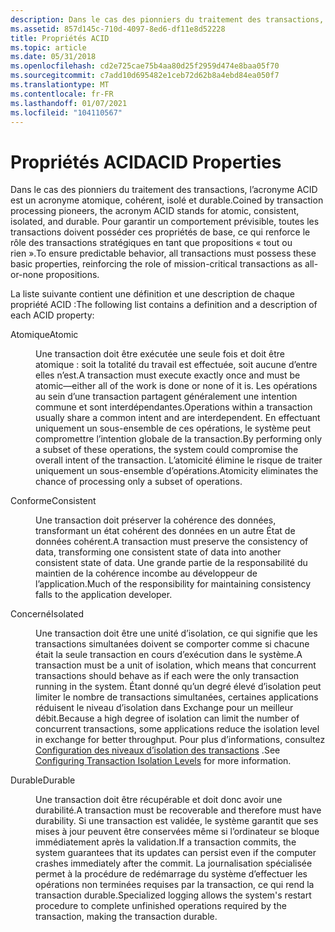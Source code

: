```yaml
---
description: Dans le cas des pionniers du traitement des transactions, l’acronyme ACID est un acronyme atomique, cohérent, isolé et durable.
ms.assetid: 857d145c-710d-4097-8ed6-df11e8d52228
title: Propriétés ACID
ms.topic: article
ms.date: 05/31/2018
ms.openlocfilehash: cd2e725cae75b4aa80d25f2959d474e8baa05f70
ms.sourcegitcommit: c7add10d695482e1ceb72d62b8a4ebd84ea050f7
ms.translationtype: MT
ms.contentlocale: fr-FR
ms.lasthandoff: 01/07/2021
ms.locfileid: "104110567"
---
```

# <a name="acid-properties"></a><span data-ttu-id="efd8d-103">Propriétés ACID</span><span class="sxs-lookup"><span data-stu-id="efd8d-103">ACID Properties</span></span>

<span data-ttu-id="efd8d-104">Dans le cas des pionniers du traitement des transactions, l’acronyme ACID est un acronyme atomique, cohérent, isolé et durable.</span><span class="sxs-lookup"><span data-stu-id="efd8d-104">Coined by transaction processing pioneers, the acronym ACID stands for atomic, consistent, isolated, and durable.</span></span> <span data-ttu-id="efd8d-105">Pour garantir un comportement prévisible, toutes les transactions doivent posséder ces propriétés de base, ce qui renforce le rôle des transactions stratégiques en tant que propositions « tout ou rien ».</span><span class="sxs-lookup"><span data-stu-id="efd8d-105">To ensure predictable behavior, all transactions must possess these basic properties, reinforcing the role of mission-critical transactions as all-or-none propositions.</span></span>

<span data-ttu-id="efd8d-106">La liste suivante contient une définition et une description de chaque propriété ACID :</span><span class="sxs-lookup"><span data-stu-id="efd8d-106">The following list contains a definition and a description of each ACID property:</span></span>

<dl> <dt>

<span data-ttu-id="efd8d-107"><span id="Atomic"></span><span id="atomic"></span><span id="ATOMIC"></span>Atomique</span><span class="sxs-lookup"><span data-stu-id="efd8d-107"><span id="Atomic"></span><span id="atomic"></span><span id="ATOMIC"></span>Atomic</span></span>
</dt> <dd>

<span data-ttu-id="efd8d-108">Une transaction doit être exécutée une seule fois et doit être atomique : soit la totalité du travail est effectuée, soit aucune d’entre elles n’est.</span><span class="sxs-lookup"><span data-stu-id="efd8d-108">A transaction must execute exactly once and must be atomic—either all of the work is done or none of it is.</span></span> <span data-ttu-id="efd8d-109">Les opérations au sein d’une transaction partagent généralement une intention commune et sont interdépendantes.</span><span class="sxs-lookup"><span data-stu-id="efd8d-109">Operations within a transaction usually share a common intent and are interdependent.</span></span> <span data-ttu-id="efd8d-110">En effectuant uniquement un sous-ensemble de ces opérations, le système peut compromettre l’intention globale de la transaction.</span><span class="sxs-lookup"><span data-stu-id="efd8d-110">By performing only a subset of these operations, the system could compromise the overall intent of the transaction.</span></span> <span data-ttu-id="efd8d-111">L’atomicité élimine le risque de traiter uniquement un sous-ensemble d’opérations.</span><span class="sxs-lookup"><span data-stu-id="efd8d-111">Atomicity eliminates the chance of processing only a subset of operations.</span></span>

</dd> <dt>

<span data-ttu-id="efd8d-112"><span id="Consistent"></span><span id="consistent"></span><span id="CONSISTENT"></span>Conforme</span><span class="sxs-lookup"><span data-stu-id="efd8d-112"><span id="Consistent"></span><span id="consistent"></span><span id="CONSISTENT"></span>Consistent</span></span>
</dt> <dd>

<span data-ttu-id="efd8d-113">Une transaction doit préserver la cohérence des données, transformant un état cohérent des données en un autre État de données cohérent.</span><span class="sxs-lookup"><span data-stu-id="efd8d-113">A transaction must preserve the consistency of data, transforming one consistent state of data into another consistent state of data.</span></span> <span data-ttu-id="efd8d-114">Une grande partie de la responsabilité du maintien de la cohérence incombe au développeur de l’application.</span><span class="sxs-lookup"><span data-stu-id="efd8d-114">Much of the responsibility for maintaining consistency falls to the application developer.</span></span>

</dd> <dt>

<span data-ttu-id="efd8d-115"><span id="Isolated"></span><span id="isolated"></span><span id="ISOLATED"></span>Concerné</span><span class="sxs-lookup"><span data-stu-id="efd8d-115"><span id="Isolated"></span><span id="isolated"></span><span id="ISOLATED"></span>Isolated</span></span>
</dt> <dd>

<span data-ttu-id="efd8d-116">Une transaction doit être une unité d’isolation, ce qui signifie que les transactions simultanées doivent se comporter comme si chacune était la seule transaction en cours d’exécution dans le système.</span><span class="sxs-lookup"><span data-stu-id="efd8d-116">A transaction must be a unit of isolation, which means that concurrent transactions should behave as if each were the only transaction running in the system.</span></span> <span data-ttu-id="efd8d-117">Étant donné qu’un degré élevé d’isolation peut limiter le nombre de transactions simultanées, certaines applications réduisent le niveau d’isolation dans Exchange pour un meilleur débit.</span><span class="sxs-lookup"><span data-stu-id="efd8d-117">Because a high degree of isolation can limit the number of concurrent transactions, some applications reduce the isolation level in exchange for better throughput.</span></span> <span data-ttu-id="efd8d-118">Pour plus d’informations, consultez [Configuration des niveaux d’isolation des transactions](configuring-transaction-isolation-levels.md) .</span><span class="sxs-lookup"><span data-stu-id="efd8d-118">See [Configuring Transaction Isolation Levels](configuring-transaction-isolation-levels.md) for more information.</span></span>

</dd> <dt>

<span data-ttu-id="efd8d-119"><span id="Durable"></span><span id="durable"></span><span id="DURABLE"></span>Durable</span><span class="sxs-lookup"><span data-stu-id="efd8d-119"><span id="Durable"></span><span id="durable"></span><span id="DURABLE"></span>Durable</span></span>
</dt> <dd>

<span data-ttu-id="efd8d-120">Une transaction doit être récupérable et doit donc avoir une durabilité.</span><span class="sxs-lookup"><span data-stu-id="efd8d-120">A transaction must be recoverable and therefore must have durability.</span></span> <span data-ttu-id="efd8d-121">Si une transaction est validée, le système garantit que ses mises à jour peuvent être conservées même si l’ordinateur se bloque immédiatement après la validation.</span><span class="sxs-lookup"><span data-stu-id="efd8d-121">If a transaction commits, the system guarantees that its updates can persist even if the computer crashes immediately after the commit.</span></span> <span data-ttu-id="efd8d-122">La journalisation spécialisée permet à la procédure de redémarrage du système d’effectuer les opérations non terminées requises par la transaction, ce qui rend la transaction durable.</span><span class="sxs-lookup"><span data-stu-id="efd8d-122">Specialized logging allows the system's restart procedure to complete unfinished operations required by the transaction, making the transaction durable.</span></span>

</dd> </dl>

 

 



